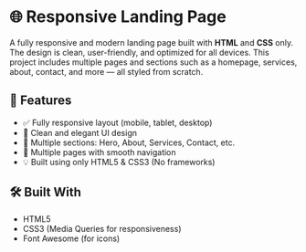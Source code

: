 # 🌐 Responsive Landing Page

A fully responsive and modern landing page built with **HTML** and **CSS** only. The design is clean, user-friendly, and optimized for all devices. This project includes multiple pages and sections such as a homepage, services, about, contact, and more — all styled from scratch.

## 🚀 Features

- ✅ Fully responsive layout (mobile, tablet, desktop)
- 🎨 Clean and elegant UI design
- 🧭 Multiple sections: Hero, About, Services, Contact, etc.
- 📄 Multiple pages with smooth navigation
- 💡 Built using only HTML5 & CSS3 (No frameworks)


## 🛠️ Built With

- HTML5
- CSS3 (Media Queries for responsiveness)
- Font Awesome (for icons)



